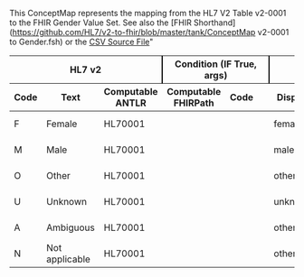 This ConceptMap represents the mapping from the HL7 V2 Table v2-0001 to the FHIR Gender Value Set. See also the [FHIR Shorthand](https://github.com/HL7/v2-to-fhir/blob/master/tank/ConceptMap v2-0001 to Gender.fsh) or the [CSV Source File](https://github.com/HL7/v2-to-fhir/blob/master/mappings/)"
<table class='grid'><thead>
<tr><th colspan='3' style='border-right: 2px solid black;'>HL7 v2</th><th colspan='3' style='border-right: 2px solid black;'>Condition (IF True, args)</th><th colspan='4'>HL7 FHIR</th><th>Comments</th></tr>
<tr><th>Code</th><th>Text</th><th>Computable ANTLR</th><th>Computable FHIRPath</th><th>Code</th><th>&#xA0;</th><th>Display</th><th>Code System</th><th>&#xA0;</th></tr></thead>
<tbody>
<tr><td>F</td><td>Female</td><td style='border-right: 2px'>HL70001</td><td></td><td></td><td style='border-right: 2px'></td><td>female</td><td></td><td>Female</td><td>http://hl7.org/fhir/administrative-gender</td><td></td></tr>
<tr><td>M</td><td>Male</td><td style='border-right: 2px'>HL70001</td><td></td><td></td><td style='border-right: 2px'></td><td>male</td><td></td><td>Male</td><td>http://hl7.org/fhir/administrative-gender</td><td></td></tr>
<tr><td>O</td><td>Other</td><td style='border-right: 2px'>HL70001</td><td></td><td></td><td style='border-right: 2px'></td><td>other</td><td></td><td>Other</td><td>http://hl7.org/fhir/administrative-gender</td><td></td></tr>
<tr><td>U</td><td>Unknown</td><td style='border-right: 2px'>HL70001</td><td></td><td></td><td style='border-right: 2px'></td><td>unknown</td><td></td><td>Unknown</td><td>http://hl7.org/fhir/administrative-gender</td><td></td></tr>
<tr><td>A</td><td>Ambiguous</td><td style='border-right: 2px'>HL70001</td><td></td><td></td><td style='border-right: 2px'></td><td>other</td><td></td><td>Other</td><td>http://hl7.org/fhir/administrative-gender</td><td></td></tr>
<tr><td>N</td><td>Not applicable</td><td style='border-right: 2px'>HL70001</td><td></td><td></td><td style='border-right: 2px'></td><td>other</td><td></td><td>Other</td><td>http://hl7.org/fhir/administrative-gender</td><td></td></tr>
</tbody></table>
